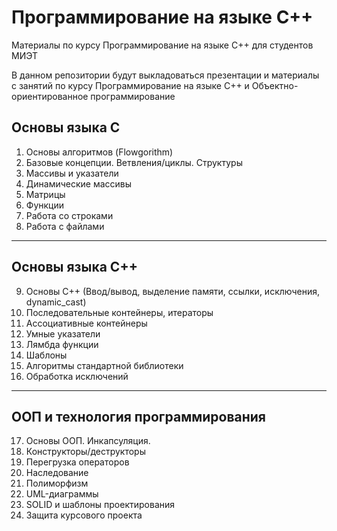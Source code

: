 # Программирование на языке С++
Материалы по курсу Программирование на языке С++ для студентов МИЭТ

В данном репозитории будут выкладоваться презентации и материалы с занятий по курсу Программирование на языке С++ и Объектно-ориентированное программирование

## Основы языка С

1. Основы алгоритмов (Flowgorithm)  
2. Базовые концепции. Ветвления/циклы. Структуры  
3. Массивы и указатели  
4. Динамические массивы  
5. Матрицы  
6. Функции  
7. Работа со строками  
8. Работа с файлами  

---

## Основы языка С++

9. Основы С++ (Ввод/вывод, выделение памяти, ссылки, исключения, dynamic_cast)  
10. Последовательные контейнеры, итераторы  
11. Ассоциативные контейнеры  
12. Умные указатели  
13. Лямбда функции  
14. Шаблоны  
15. Алгоритмы стандартной библиотеки
16. Обработка исключений 

---

## ООП и технология программирования

17. Основы ООП. Инкапсуляция. 
18. Конструкторы/деструкторы  
19. Перегрузка операторов
20. Наследование  
21. Полиморфизм  
22. UML-диаграммы  
23. SOLID и шаблоны проектирования  
24. Защита курсового проекта


